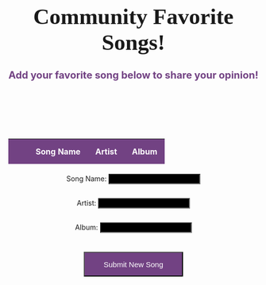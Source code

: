 <html>
<head>
    <!--<link rel="stylesheet" href="https://fonts.googleapis.com/css?family=Courgette">-->
    <!-- JQuery -->
    <script type="text/javascript" language="javascript" src="https://code.jquery.com/jquery-3.5.1.js"></script>
    <script type="text/javascript" language="javascript" src="https://cdn.datatables.net/1.13.4/js/jquery.dataTables.min.js"></script>
    <!-- Bootstrap -->
    <script type="text/javascript" language="javascript" src="https://cdn.datatables.net/1.13.4/js/dataTables.bootstrap5.min.js"></script>
    <link rel="stylesheet" href="https://cdn.datatables.net/1.11.4/css/jquery.dataTables.min.css">
    <style>
        #flaskTable th:first-child {
            width: 10px;
        }
        #flaskTable td:not(:first-child) {
            width: 200px;
        }
        table.dataTable td {
            color: black;
        }
        input[type="text"] {
            background-color: black;
            color: white;
        }
        div.dataTables_wrapper div.dataTables_filter label {
            color: white;
            margin-right: 5px;
        }
        .center-container {
            display: flex;
            justify-content: center;
            align-items: center;
            flex-direction: column;
        }
        #flaskTable {
            margin-bottom: 5px;
            color: white;
            width: 800px; /* Adjust the width as needed */
        }
        #flaskTable th, #flaskTable td {
            border-bottom: 1px solid white;
            padding: 15px; /* Adjust the padding as needed */
        }
        #flaskTable th {
            background-color: #724283;
        }
        #flaskTable tbody tr:hover {
            background-color: #724283;
        }
        button {
            background-color: #724283;
            color: white;
            text-align: center;
            font-size: 15px;
            height: 50px;
            width: 200px;
            margin: 10px;
        }
        .remove-button {
            color: white;
            border: none;
            cursor: pointer;
            font-size:15px;
            width: 25px; /* Specify the width of the button */
            height: 20px;
        }
        h1 {
            text-align: center;
            margin-bottom: 10px;
            font-size: 45px;
            font-family: 'FontName', Courgette;
        }
        h2 {
            text-align: center;
            margin-bottom: 100px;
            font-size: 20px;
            color: #724283;
        }
        /* Center the table and input forms */
        .center-container {
            display: flex;
            justify-content: center;
            align-items: center;
            flex-direction: column;
        }
        #flaskTable {
            margin-bottom: 5px;
        }
    </style>
</head>
<body>
    <h1>Community Favorite Songs!</h1>
    <h2>Add your favorite song below to share your opinion!</h2>
    <div class="center-container">
        <table id="flaskTable" class="table table-striped nowrap" style="width:100%">
            <thead id="flaskHead">
                <tr>
                    <th></th>
                    <th>Song Name</th>
                    <th>Artist</th>
                    <th>Album</th>
                </tr>
            </thead>
            <tbody id="flaskBody"></tbody>
        </table>
    </div>
    <form class="center-container">
        <p><label>
            Song Name:
            <input type="text" name="songname" id="songname" required>
        </label></p>
        <p><label>
            Artist:
            <input type="text" name="artist" id="artist" required>
        </label></p>
        <p><label>
            Album:
            <input type="text" name="album" id="album" required>
        </label></p>
        <p>
            <button type="button" onclick="create_FAV()">Submit New Song</button>
        </p>
    </form>
    <script>
        function create_FAV() {
            const table = $('#flaskTable').DataTable();
            const songname = $('#songname').val();
            const artist = $('#artist').val();
            const album = $('#album').val();
            const deleteButton = `<button class="remove-button" onclick="removeRow(this)">X</button>`;
            table.row.add([deleteButton, songname, artist, album]).draw();
            const body = {
                songname: songname,
                artist: artist,
                album: album
            };
            const requestOptions = {
                method: 'POST',
                body: JSON.stringify(body),
                headers: {
                    'Content-Type': 'application/json',
                    'Authorization': 'Bearer my-token'
                }
            };
            fetch('http://192.168.112.141:8086/api/FAV/create', requestOptions)
                .then(response => {
                    if (response.status === 200) {
                        console.log('Song created successfully.');
                    } else {
                        throw new Error('Failed to create song: ' + response.status);
                    }
                })
                .catch(error => {
                    console.error('Error:', error);
                });
        }
        function removeRow(button) {
            const table = $('#flaskTable').DataTable();
            const selectedRow = table.row($(button).parents('tr'));
            if (selectedRow.any()) {
                const songName = selectedRow.data()[1];
                const artist = selectedRow.data()[2];
                const album = selectedRow.data()[3];
                const body = {
                    songname: songName,
                    artist: artist,
                    album: album
                };
                const requestOptions = {
                    method: 'DELETE',
                    body: JSON.stringify(body),
                    headers: {
                        'Content-Type': 'application/json',
                        'Authorization': 'Bearer my-token'
                    }
                };
                fetch('http://192.168.112.141:8086/api/FAV/delete', requestOptions)
                    .then(response => {
                        if (response.status === 200) {
                            console.log('Song deleted successfully.');
                            selectedRow.remove().draw();
                        } else {
                            throw new Error('Failed to delete song: ' + response.status);
                        }
                    })
                    .catch(error => {
                        console.error('Error:', error);
                    });
            } else {
                alert('Please select a row to delete.');
            }
        }
        $(document).ready(function() {
            const table = $('#flaskTable').DataTable({
                order: [[0, 'asc']]
            });
            fetch('http://192.168.112.141:8086/api/FAV/', { mode: 'cors' })
                .then(response => {
                    if (!response.ok) {
                        throw new Error('API response failed');
                    }
                    return response.json();
                })
                .then(data => {
                    for (const row of data) {
                        const deleteButton = `<button class="remove-button" onclick="removeRow(this)">X</button>`;
                        table.row.add([deleteButton, row.songname, row.artist, row.album]);
                    }
                    table.draw();
                })
                .catch(error => {
                    console.error('Error:', error);
                });
        });
    </script>
</body>
</html>